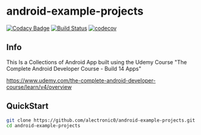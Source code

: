 # android-example-projects
[![Codacy Badge](https://api.codacy.com/project/badge/Grade/7fc5be091ef6425ca4ea6ff9601b9913)](https://www.codacy.com/app/alectronic0/android-example-projects?utm_source=github.com&utm_medium=referral&utm_content=alectronic0/android-example-projects&utm_campaign=badger)
[![Build Status](https://travis-ci.org/alectronic0/android-projects.svg?branch=master)](https://travis-ci.org/alectronic0/android-projects)
[![codecov](https://codecov.io/gh/alectronic0/android-projects/branch/master/graph/badge.svg)](https://codecov.io/gh/alectronic0/android-projects)
## Info
This Is a Collections of Android App built using the Udemy Course "The Complete Android Developer Course - Build 14 Apps"

https://www.udemy.com/the-complete-android-developer-course/learn/v4/overview

## QuickStart
```bash
git clone https://github.com/alectronic0/android-example-projects.git
cd android-example-projects
```
